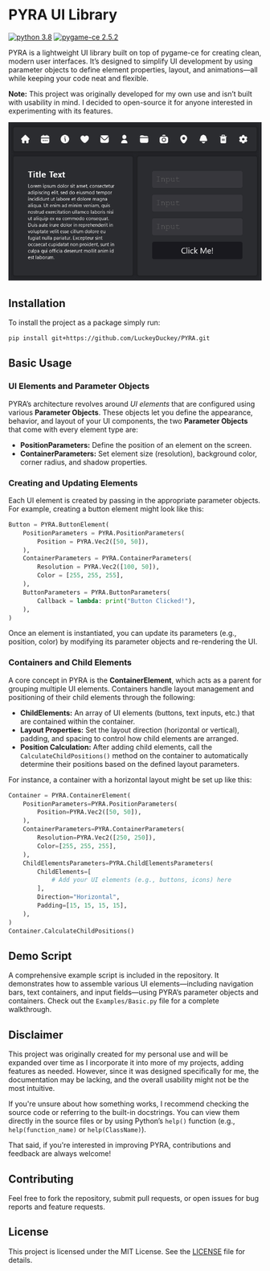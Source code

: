 # PYRA UI Library

[![python 3.8](https://img.shields.io/badge/python-3.8-blue)](https://www.python.org/) [![pygame-ce 2.5.2](https://img.shields.io/badge/pygamece-2.5.2-green)](https://www.pygame.org/wiki/about)

PYRA is a lightweight UI library built on top of pygame-ce for creating clean, modern user interfaces. It’s designed to simplify UI development by using parameter objects to define element properties, layout, and animations—all while keeping your code neat and flexible.

**Note:** This project was originally developed for my own use and isn’t built with usability in mind. I decided to open-source it for anyone interested in experimenting with its features.

![alt text](https://github.com/LuckeyDuckey/PYRA/blob/main/Demo.png)

## Installation

To install the project as a package simply run:

```bash
pip install git+https://github.com/LuckeyDuckey/PYRA.git
```

## Basic Usage

### UI Elements and Parameter Objects

PYRA’s architecture revolves around *UI elements* that are configured using various **Parameter Objects**. These objects let you define the appearance, behavior, and layout of your UI components, the two **Parameter Objects** that come with every element type are:

- **PositionParameters:** Define the position of an element on the screen.
- **ContainerParameters:** Set element size (resolution), background color, corner radius, and shadow properties.

### Creating and Updating Elements

Each UI element is created by passing in the appropriate parameter objects. For example, creating a button element might look like this:

```python
Button = PYRA.ButtonElement(
    PositionParameters = PYRA.PositionParameters(
        Position = PYRA.Vec2([50, 50]),
    ),
    ContainerParameters = PYRA.ContainerParameters(
        Resolution = PYRA.Vec2([100, 50]),
        Color = [255, 255, 255],
    ),
    ButtonParameters = PYRA.ButtonParameters(
        Callback = lambda: print("Button Clicked!"),
    ),
)
```

Once an element is instantiated, you can update its parameters (e.g., position, color) by modifying its parameter objects and re-rendering the UI.

### Containers and Child Elements

A core concept in PYRA is the **ContainerElement**, which acts as a parent for grouping multiple UI elements. Containers handle layout management and positioning of their child elements through the following:

- **ChildElements:** An array of UI elements (buttons, text inputs, etc.) that are contained within the container.
- **Layout Properties:** Set the layout direction (horizontal or vertical), padding, and spacing to control how child elements are arranged.
- **Position Calculation:** After adding child elements, call the `CalculateChildPositions()` method on the container to automatically determine their positions based on the defined layout parameters.

For instance, a container with a horizontal layout might be set up like this:

```python
Container = PYRA.ContainerElement(
    PositionParameters=PYRA.PositionParameters(
        Position=PYRA.Vec2([50, 50]),
    ),
    ContainerParameters=PYRA.ContainerParameters(
        Resolution=PYRA.Vec2([250, 250]),
        Color=[255, 255, 255],
    ),
    ChildElementsParameters=PYRA.ChildElementsParameters(
        ChildElements=[
            # Add your UI elements (e.g., buttons, icons) here
        ],
        Direction="Horizontal",
        Padding=[15, 15, 15, 15],
    ),
)
Container.CalculateChildPositions()
```

## Demo Script

A comprehensive example script is included in the repository. It demonstrates how to assemble various UI elements—including navigation bars, text containers, and input fields—using PYRA’s parameter objects and containers. Check out the `Examples/Basic.py` file for a complete walkthrough.

## Disclaimer

This project was originally created for my personal use and will be expanded over time as I incorporate it into more of my projects, adding features as needed. However, since it was designed specifically for me, the documentation may be lacking, and the overall usability might not be the most intuitive.  

If you're unsure about how something works, I recommend checking the source code or referring to the built-in docstrings. You can view them directly in the source files or by using Python’s `help()` function (e.g., `help(function_name)` or `help(ClassName)`).  

That said, if you're interested in improving PYRA, contributions and feedback are always welcome!

## Contributing

Feel free to fork the repository, submit pull requests, or open issues for bug reports and feature requests.

## License

This project is licensed under the MIT License. See the [LICENSE](LICENSE) file for details.
